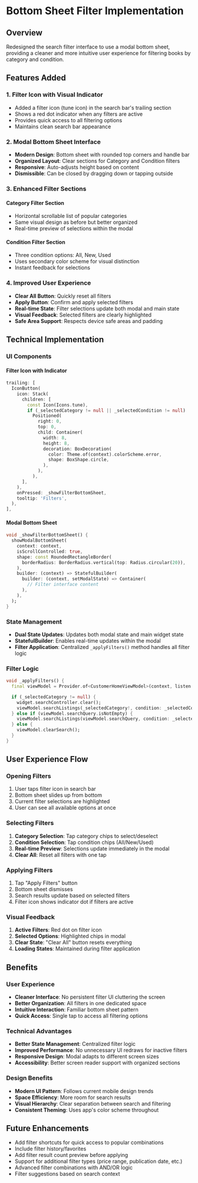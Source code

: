 # Bottom Sheet Filter Implementation

## Overview

Redesigned the search filter interface to use a modal bottom sheet, providing a cleaner and more intuitive user experience for filtering books by category and condition.

## Features Added

### 1. Filter Icon with Visual Indicator

- Added a filter icon (tune icon) in the search bar's trailing section
- Shows a red dot indicator when any filters are active
- Provides quick access to all filtering options
- Maintains clean search bar appearance

### 2. Modal Bottom Sheet Interface

- **Modern Design**: Bottom sheet with rounded top corners and handle bar
- **Organized Layout**: Clear sections for Category and Condition filters
- **Responsive**: Auto-adjusts height based on content
- **Dismissible**: Can be closed by dragging down or tapping outside

### 3. Enhanced Filter Sections

#### Category Filter Section

- Horizontal scrollable list of popular categories
- Same visual design as before but better organized
- Real-time preview of selections within the modal

#### Condition Filter Section

- Three condition options: All, New, Used
- Uses secondary color scheme for visual distinction
- Instant feedback for selections

### 4. Improved User Experience

- **Clear All Button**: Quickly reset all filters
- **Apply Button**: Confirm and apply selected filters
- **Real-time State**: Filter selections update both modal and main state
- **Visual Feedback**: Selected filters are clearly highlighted
- **Safe Area Support**: Respects device safe areas and padding

## Technical Implementation

### UI Components

#### Filter Icon with Indicator

```dart
trailing: [
  IconButton(
    icon: Stack(
      children: [
        const Icon(Icons.tune),
        if (_selectedCategory != null || _selectedCondition != null)
          Positioned(
            right: 0,
            top: 0,
            child: Container(
              width: 8,
              height: 8,
              decoration: BoxDecoration(
                color: Theme.of(context).colorScheme.error,
                shape: BoxShape.circle,
              ),
            ),
          ),
      ],
    ),
    onPressed: _showFilterBottomSheet,
    tooltip: 'Filters',
  ),
],
```

#### Modal Bottom Sheet

```dart
void _showFilterBottomSheet() {
  showModalBottomSheet(
    context: context,
    isScrollControlled: true,
    shape: const RoundedRectangleBorder(
      borderRadius: BorderRadius.vertical(top: Radius.circular(20)),
    ),
    builder: (context) => StatefulBuilder(
      builder: (context, setModalState) => Container(
        // Filter interface content
      ),
    ),
  );
}
```

### State Management

- **Dual State Updates**: Updates both modal state and main widget state
- **StatefulBuilder**: Enables real-time updates within the modal
- **Filter Application**: Centralized `_applyFilters()` method handles all filter logic

### Filter Logic

```dart
void _applyFilters() {
  final viewModel = Provider.of<CustomerHomeViewModel>(context, listen: false);

  if (_selectedCategory != null) {
    widget.searchController.clear();
    viewModel.searchListings(_selectedCategory!, condition: _selectedCondition);
  } else if (viewModel.searchQuery.isNotEmpty) {
    viewModel.searchListings(viewModel.searchQuery, condition: _selectedCondition);
  } else {
    viewModel.clearSearch();
  }
}
```

## User Experience Flow

### Opening Filters

1. User taps filter icon in search bar
2. Bottom sheet slides up from bottom
3. Current filter selections are highlighted
4. User can see all available options at once

### Selecting Filters

1. **Category Selection**: Tap category chips to select/deselect
2. **Condition Selection**: Tap condition chips (All/New/Used)
3. **Real-time Preview**: Selections update immediately in the modal
4. **Clear All**: Reset all filters with one tap

### Applying Filters

1. Tap "Apply Filters" button
2. Bottom sheet dismisses
3. Search results update based on selected filters
4. Filter icon shows indicator dot if filters are active

### Visual Feedback

1. **Active Filters**: Red dot on filter icon
2. **Selected Options**: Highlighted chips in modal
3. **Clear State**: "Clear All" button resets everything
4. **Loading States**: Maintained during filter application

## Benefits

### User Experience

- **Cleaner Interface**: No persistent filter UI cluttering the screen
- **Better Organization**: All filters in one dedicated space
- **Intuitive Interaction**: Familiar bottom sheet pattern
- **Quick Access**: Single tap to access all filtering options

### Technical Advantages

- **Better State Management**: Centralized filter logic
- **Improved Performance**: No unnecessary UI redraws for inactive filters
- **Responsive Design**: Modal adapts to different screen sizes
- **Accessibility**: Better screen reader support with organized sections

### Design Benefits

- **Modern UI Pattern**: Follows current mobile design trends
- **Space Efficiency**: More room for search results
- **Visual Hierarchy**: Clear separation between search and filtering
- **Consistent Theming**: Uses app's color scheme throughout

## Future Enhancements

- Add filter shortcuts for quick access to popular combinations
- Include filter history/favorites
- Add filter result count preview before applying
- Support for additional filter types (price range, publication date, etc.)
- Advanced filter combinations with AND/OR logic
- Filter suggestions based on search context

